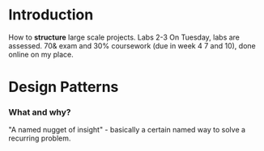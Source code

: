 # Introduction
How to **structure** large scale projects.
Labs 2-3 On Tuesday, labs are assessed.
70& exam and 30% coursework (due in week 4 7 and 10), done online on my place.
# Design Patterns

### What and why?

"A named nugget of insight" - basically a certain named way to solve a recurring problem.

